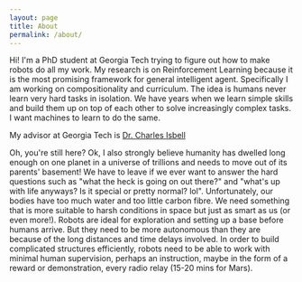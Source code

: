 ```yaml
---
layout: page
title: About
permalink: /about/
---
```

Hi! I'm a PhD student at Georgia Tech trying to figure out how to make robots do all my work. My research is on Reinforcement Learning because it is the most promising framework for general intelligent agent. Specifically I am working on compositionality and curriculum. The idea is humans never learn very hard tasks in isolation. We have years when we learn simple skills and build them up on top of each other to solve increasingly complex tasks. I want machines to learn to do
the same. 

My advisor at Georgia Tech is [Dr. Charles Isbell](https://www.cc.gatech.edu/fac/Charles.Isbell/)

Oh, you're still here? Ok, I also strongly believe humanity has dwelled long enough on one planet in a universe of trillions and needs to move out of its parents' basement! We have to leave if we ever want to answer the hard questions such as "what the heck is going on out there?" and "what's up with life anyways? Is it special or pretty normal? lol". Unfortunately, our bodies have too much water and too little carbon fibre. We need something that is more suitable to harsh conditions in space but just as smart as us (or even more!). Robots are ideal for exploration and setting up a base before humans arrive. But they need to be more autonomous than they are because of the long distances and time delays involved. In order to build complicated structures efficiently, robots need to be able to work
with minimal human supervision, perhaps an instruction, maybe in the form of a reward or demonstration, every radio relay (15-20 mins for Mars). 
